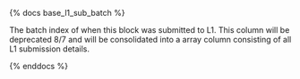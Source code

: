 {% docs base_l1_sub_batch %}

The batch index of when this block was submitted to L1. This column will be deprecated 8/7 and will be consolidated into a array column consisting of all L1 submission details.

{% enddocs %}